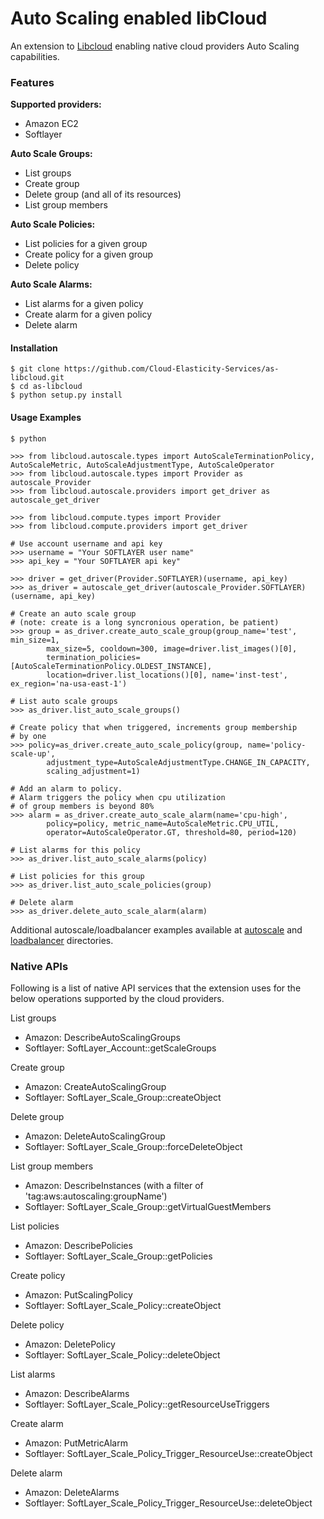 Auto Scaling enabled libCloud 
=============================

An extension to [Libcloud][libcloud] enabling native cloud providers Auto 
Scaling capabilities.

### Features

**Supported providers:**

- Amazon EC2
- Softlayer

**Auto Scale Groups:**

- List groups
- Create group
- Delete group (and all of its resources)
- List group members

**Auto Scale Policies:**

- List policies for a given group
- Create policy for a given group
- Delete policy

**Auto Scale Alarms:**

- List alarms for a given policy
- Create alarm for a given policy
- Delete alarm

#### Installation

    $ git clone https://github.com/Cloud-Elasticity-Services/as-libcloud.git
    $ cd as-libcloud
    $ python setup.py install


#### Usage Examples

    $ python

    >>> from libcloud.autoscale.types import AutoScaleTerminationPolicy, AutoScaleMetric, AutoScaleAdjustmentType, AutoScaleOperator
    >>> from libcloud.autoscale.types import Provider as autoscale_Provider
    >>> from libcloud.autoscale.providers import get_driver as autoscale_get_driver

    >>> from libcloud.compute.types import Provider
    >>> from libcloud.compute.providers import get_driver

    # Use account username and api key
    >>> username = "Your SOFTLAYER user name"
    >>> api_key = "Your SOFTLAYER api key"

    >>> driver = get_driver(Provider.SOFTLAYER)(username, api_key)
    >>> as_driver = autoscale_get_driver(autoscale_Provider.SOFTLAYER)(username, api_key)

    # Create an auto scale group 
    # (note: create is a long syncronious operation, be patient)
    >>> group = as_driver.create_auto_scale_group(group_name='test', min_size=1,
            max_size=5, cooldown=300, image=driver.list_images()[0],
            termination_policies=[AutoScaleTerminationPolicy.OLDEST_INSTANCE],
            location=driver.list_locations()[0], name='inst-test', ex_region='na-usa-east-1')

    # List auto scale groups
    >>> as_driver.list_auto_scale_groups()

    # Create policy that when triggered, increments group membership 
    # by one
    >>> policy=as_driver.create_auto_scale_policy(group, name='policy-scale-up',
            adjustment_type=AutoScaleAdjustmentType.CHANGE_IN_CAPACITY,
            scaling_adjustment=1)

    # Add an alarm to policy.
    # Alarm triggers the policy when cpu utilization 
    # of group members is beyond 80%
    >>> alarm = as_driver.create_auto_scale_alarm(name='cpu-high',
            policy=policy, metric_name=AutoScaleMetric.CPU_UTIL,
            operator=AutoScaleOperator.GT, threshold=80, period=120)

    # List alarms for this policy
    >>> as_driver.list_auto_scale_alarms(policy)

    # List policies for this group
    >>> as_driver.list_auto_scale_policies(group)

    # Delete alarm
    >>> as_driver.delete_auto_scale_alarm(alarm)
    
Additional autoscale/loadbalancer examples available at [autoscale][autoscale] and [loadbalancer][loadbalancer] directories.

### Native APIs

Following is a list of native API services that the extension uses
for the below operations supported by the cloud providers.

List groups

- Amazon: DescribeAutoScalingGroups
- Softlayer: SoftLayer_Account::getScaleGroups

Create group

- Amazon: CreateAutoScalingGroup
- Softlayer: SoftLayer_Scale_Group::createObject

Delete group

- Amazon: DeleteAutoScalingGroup
- Softlayer: SoftLayer_Scale_Group::forceDeleteObject

List group members

- Amazon: DescribeInstances (with a filter of 'tag:aws:autoscaling:groupName')
- Softlayer: SoftLayer_Scale_Group::getVirtualGuestMembers

List policies

- Amazon: DescribePolicies
- Softlayer: SoftLayer_Scale_Group::getPolicies

Create policy

- Amazon: PutScalingPolicy
- Softlayer: SoftLayer_Scale_Policy::createObject

Delete policy

- Amazon: DeletePolicy
- Softlayer: SoftLayer_Scale_Policy::deleteObject

List alarms

- Amazon: DescribeAlarms
- Softlayer: SoftLayer_Scale_Policy::getResourceUseTriggers

Create alarm

- Amazon: PutMetricAlarm
- Softlayer: SoftLayer_Scale_Policy_Trigger_ResourceUse::createObject

Delete alarm

- Amazon: DeleteAlarms
- Softlayer: SoftLayer_Scale_Policy_Trigger_ResourceUse::deleteObject

[autoscale]: https://github.com/Cloud-Elasticity-Services/as-libcloud/tree/trunk/docs/examples/autoscale
[libcloud]: https://libcloud.readthedocs.org/
[loadbalancer]: https://github.com/Cloud-Elasticity-Services/as-libcloud/tree/trunk/docs/examples/loadbalancer/softlayer
